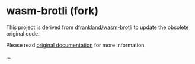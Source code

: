 # wasm-brotli (fork)

This project is derived from [dfrankland/wasm-brotli](https://github.com/dfrankland/wasm-brotli) to update the obsolete original code.

Please read [original documentation](https://github.com/dfrankland/wasm-brotli#readme) for more information.

...
